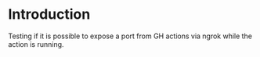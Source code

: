# Introduction

Testing if it is possible to expose a port from GH actions via ngrok while the action is running.
